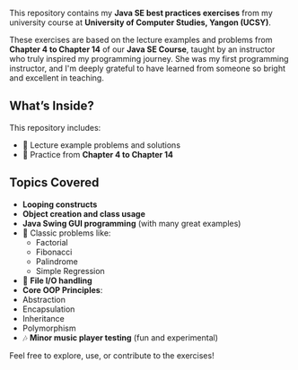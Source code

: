 
This repository contains my **Java SE best practices exercises** from my university course at **University of Computer Studies, Yangon (UCSY)**.

These exercises are based on the lecture examples and problems from **Chapter 4 to Chapter 14** of our **Java SE Course**, taught by an instructor who truly inspired my programming journey. She was my first programming instructor, and I'm deeply grateful to have learned from someone so bright and excellent in teaching.

##  What’s Inside?

This repository includes:
- 🎯 Lecture example problems and solutions
- 🎯 Practice from **Chapter 4 to Chapter 14**

##  Topics Covered

-  **Looping constructs**
-  **Object creation and class usage**
-  **Java Swing GUI programming** (with many great examples)
- 🧮 Classic problems like:
  - Factorial
  - Fibonacci
  - Palindrome
  - Simple Regression
- 📂 **File I/O handling**
-  **Core OOP Principles**:
  - Abstraction
  - Encapsulation
  - Inheritance
  - Polymorphism
- 🎶 **Minor music player testing** (fun and experimental)

Feel free to explore, use, or contribute to the exercises!

